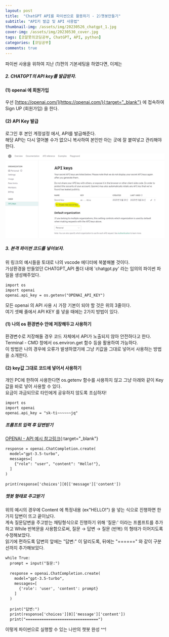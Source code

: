 ```yaml
---
layout: post
title:  "ChatGPT API를 파이썬으로 활용하기 - 2)챗봇만들기"
subtitle: "API키 발급 및 API 사용법"
thumbnail-img: /assets/img/20230526_chatgpt_1.jpg
cover-img: /assets/img/20230530_cover.jpg
tags: [코알못의코딩공부, ChatGPT, API, python]
categories: [코딩공부]
comments: true
---
```


파이썬 사용을 위하여 지난 (1)편의 기본세팅을 하였다면, 이제는  
##### 2. CHATGPT의 API key를 발급받자. <br>

#### (1) openai 에 회원가입 
우선 [https://openai.com/](https://openai.com/){:target="_blank"} 에 접속하여 Sign UP (회원가입) 을 한다. <br>

#### (2) API Key 발급 
로그인 후 본인 계정설정 에서, API를 발급해준다.<br>
해당 API는 다시 열어볼 수가 없으니 복사하여 본인만 아는 곳에 잘 붙여넣고 관리해야 한다. <br>

![캡쳐1](/assets/img/20230527_chatgpt_1.JPG)<br>


##### 3. 본격 파이썬 코드를 넣어보자. <br>

위 링크의 예시들을 토대로 나의 vscode 에디터에 복붙해볼 것이다. <br>
가상환경을 만들었던 CHATGPT_API 폴더 내에 'chatgpt.py' 라는 임의의 파이썬 파일을 생성해주었다. 

```
import os
import openai
openai.api_key = os.getenv("OPENAI_API_KEY")
```

모든 openai 의 API 사용 시 가장 기본이 되야 할 것은 위의 3줄이다.<br> 
여기 셋째 줄에서 API KEY 를 넣을 때에는 2가지 방법이 있다. 

#### (1) 나의 os 환경변수 안에 저장해두고 사용하기
  환경변수로 저장해둘 경우 코드 자체에서 API가 노출되지 않아 안전하다고 한다. <br>
  Terminal - CMD 창에서 os.environ.get 함수 등을 활용하여 가능하다.<br>
  이 방법은 나의 경우에 오류가 발생하였기에 그냥 키값을 그대로 넣어서 사용하는 방법을 소개한다.<br>

#### (2) key값 그대로 코드에 넣어서 사용하기 
  개인 PC에 한하여 사용한다면 os.getenv 함수를 사용하지 않고 그냥 아래와 같이 Key값을 바로 넣어 사용할 수 있다.<br>
  요금이 과금되므로 타인에게 공유하지 않도록 조심하자! <br>

```
import os
import openai
openai.api_key = "sk-ti~~~~~~jq"
```

##### 프롬프트 입력 후 답변받기
[OPENAI - API 예시 참고링크](https://platform.openai.com/docs/api-reference/chat/create){:target="_blank"}<br>

```
response = openai.ChatCompletion.create(
  model="gpt-3.5-turbo",
  messages=[
    {"role": "user", "content": "Hello!"},
  ]
)

print(response['choices'][0]['message']['content'])

```
##### 챗봇 형태로 주고받기

위의 예시의 경우에 Content 에 특정내용 (ex"HELLO!") 을 넣는 식으로 진행하면 한가지 답변이 뜨고 끝이났다. <br>
계속 질문답변을 주고받는 채팅형식으로 진행하기 위해 '질문:' 이라는 프롬프트를 추가하고 While 반복문을 사용함으로써,
질문 → 답변 → 질문 (반복) 의 형태가 이어지도록 수정해보았다. <br>
읽기에 편하도록 답변의 앞에는 "답변:" 이 달리도록, 뒤에는 "======" 와 같이 구분선까지 추가해보았다. <br>

```
while True:
  prompt = input("질문:")

  response = openai.ChatCompletion.create(
    model="gpt-3.5-turbo",
    messages=[
      {'role': 'user', 'content': prompt}
    ]
  )
  
  print("답변:")
  print(response['choices'][0]['message']['content'])
  print("================================")
```

이렇게 파이썬으로 실행할 수 있는 나만의 챗봇 완성  ^^! 